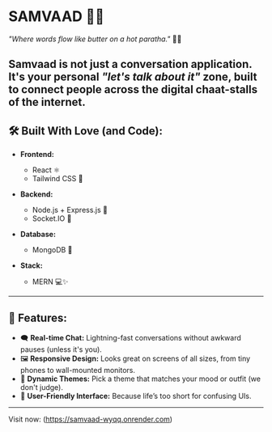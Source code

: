 # **SAMVAAD** 📡💬  #
*"Where words flow like butter on a hot paratha."* 🧈🥞  

**Samvaad** is not just a conversation application. It's your personal *"let's talk about it"* zone, built to connect people across the digital chaat-stalls of the internet. 
---
## **🛠️ Built With Love (and Code):**
- **Frontend:**  
  - React ⚛️  
  - Tailwind CSS 🎨  

- **Backend:**  
  - Node.js + Express.js 🚀  
  - Socket.IO 📡  

- **Database:**  
  - MongoDB 🍃  

- **Stack:**  
  - MERN 💻✨

---
## **🚀 Features:**
- 🗨️ **Real-time Chat:** Lightning-fast conversations without awkward pauses (unless it's you).  
- 🖼️ **Responsive Design:** Looks great on screens of all sizes, from tiny phones to wall-mounted monitors.  
- 🌈 **Dynamic Themes:** Pick a theme that matches your mood or outfit (we don't judge).  
- 👥 **User-Friendly Interface:** Because life’s too short for confusing UIs.
---

Visit now: (https://samvaad-wyqq.onrender.com)
